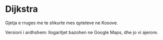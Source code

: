 # Dijkstra

Gjetja e rruges me te shkurte mes qyteteve ne Kosove.

Versioni i ardhshem: llogaritjet bazohen ne Google Maps, dhe jo vi ajerore.
